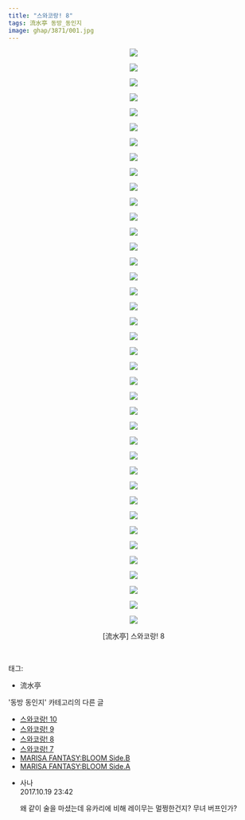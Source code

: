 ```yaml
---
title: "스와코랑! 8"
tags: 流水亭 동방_동인지
image: ghap/3871/001.jpg
---
```

<div class="article">
<p style="text-align: center; clear: none; float: none;"><img src="{{ site.nasurl }}/ghap/3871/001.jpg"/></p>
<p style="text-align: center; clear: none; float: none;"><img src="{{ site.nasurl }}/ghap/3871/002.jpg"/></p>
<p style="text-align: center; clear: none; float: none;"><img src="{{ site.nasurl }}/ghap/3871/003.jpg"/></p>
<p style="text-align: center; clear: none; float: none;"><img src="{{ site.nasurl }}/ghap/3871/004.jpg"/></p>
<p style="text-align: center; clear: none; float: none;"><img src="{{ site.nasurl }}/ghap/3871/005.jpg"/></p>
<p style="text-align: center; clear: none; float: none;"><img src="{{ site.nasurl }}/ghap/3871/006.jpg"/></p>
<p style="text-align: center; clear: none; float: none;"><img src="{{ site.nasurl }}/ghap/3871/007.jpg"/></p>
<p style="text-align: center; clear: none; float: none;"><img src="{{ site.nasurl }}/ghap/3871/008.jpg"/></p>
<p style="text-align: center; clear: none; float: none;"><img src="{{ site.nasurl }}/ghap/3871/009.jpg"/></p>
<p style="text-align: center; clear: none; float: none;"><img src="{{ site.nasurl }}/ghap/3871/010.jpg"/></p>
<p style="text-align: center; clear: none; float: none;"><img src="{{ site.nasurl }}/ghap/3871/011.jpg"/></p>
<p style="text-align: center; clear: none; float: none;"><img src="{{ site.nasurl }}/ghap/3871/012.jpg"/></p>
<p style="text-align: center; clear: none; float: none;"><img src="{{ site.nasurl }}/ghap/3871/013.jpg"/></p>
<p style="text-align: center; clear: none; float: none;"><img src="{{ site.nasurl }}/ghap/3871/014.jpg"/></p>
<p style="text-align: center; clear: none; float: none;"><img src="{{ site.nasurl }}/ghap/3871/015.jpg"/></p>
<p style="text-align: center; clear: none; float: none;"><img src="{{ site.nasurl }}/ghap/3871/016.jpg"/></p>
<p style="text-align: center; clear: none; float: none;"><img src="{{ site.nasurl }}/ghap/3871/017.jpg"/></p>
<p style="text-align: center; clear: none; float: none;"><img src="{{ site.nasurl }}/ghap/3871/018.jpg"/></p>
<p style="text-align: center; clear: none; float: none;"><img src="{{ site.nasurl }}/ghap/3871/019.jpg"/></p>
<p style="text-align: center; clear: none; float: none;"><img src="{{ site.nasurl }}/ghap/3871/020.jpg"/></p>
<p style="text-align: center; clear: none; float: none;"><img src="{{ site.nasurl }}/ghap/3871/021.jpg"/></p>
<p style="text-align: center; clear: none; float: none;"><img src="{{ site.nasurl }}/ghap/3871/022.jpg"/></p>
<p style="text-align: center; clear: none; float: none;"><img src="{{ site.nasurl }}/ghap/3871/023.jpg"/></p>
<p style="text-align: center; clear: none; float: none;"><img src="{{ site.nasurl }}/ghap/3871/024.jpg"/></p>
<p style="text-align: center; clear: none; float: none;"><img src="{{ site.nasurl }}/ghap/3871/025.jpg"/></p>
<p style="text-align: center; clear: none; float: none;"><img src="{{ site.nasurl }}/ghap/3871/026.jpg"/></p>
<p style="text-align: center; clear: none; float: none;"><img src="{{ site.nasurl }}/ghap/3871/027.jpg"/></p>
<p style="text-align: center; clear: none; float: none;"><img src="{{ site.nasurl }}/ghap/3871/028.jpg"/></p>
<p style="text-align: center; clear: none; float: none;"><img src="{{ site.nasurl }}/ghap/3871/029.jpg"/></p>
<p style="text-align: center; clear: none; float: none;"><img src="{{ site.nasurl }}/ghap/3871/030.jpg"/></p>
<p style="text-align: center; clear: none; float: none;"><img src="{{ site.nasurl }}/ghap/3871/031.jpg"/></p>
<p style="text-align: center; clear: none; float: none;"><img src="{{ site.nasurl }}/ghap/3871/032.jpg"/></p>
<p style="text-align: center; clear: none; float: none;"><img src="{{ site.nasurl }}/ghap/3871/033.jpg"/></p>
<p style="text-align: center; clear: none; float: none;"><img src="{{ site.nasurl }}/ghap/3871/034.jpg"/></p>
<p style="text-align: center; clear: none; float: none;"><img src="{{ site.nasurl }}/ghap/3871/035.jpg"/></p>
<p style="text-align: center; clear: none; float: none;"><img src="{{ site.nasurl }}/ghap/3871/036.jpg"/></p>
<p style="text-align: center; clear: none; float: none;"><img src="{{ site.nasurl }}/ghap/3871/037.jpg"/></p>
<p style="text-align: center; clear: none; float: none;"><img src="{{ site.nasurl }}/ghap/3871/038.jpg"/></p>
<p style="text-align: center; clear: none; float: none;"><img src="{{ site.nasurl }}/ghap/3871/039.jpg"/></p>
<p style="text-align: center; clear: none; float: none;">[流水亭] 스와코랑! 8</p>
<p><br/></p>
</div><div class="tagTrail">
<p>태그: </p>
<ul>
<li>流水亭</li>
</ul>
</div><div class="another">
<p>'동방 동인지' 카테고리의 다른 글</p>
<ul>
<li><a href="/2017-10-19-ghap_3873">스와코랑! 10</a></li>
<li><a href="/2017-10-19-ghap_3872">스와코랑! 9</a></li>
<li><a href="/2017-10-19-ghap_3871">스와코랑! 8</a></li>
<li><a href="/2017-10-19-ghap_3870">스와코랑! 7</a></li>
<li><a href="/2017-10-18-ghap_3869">MARISA FANTASY:BLOOM Side.B</a></li>
<li><a href="/2017-10-18-ghap_3868">MARISA FANTASY:BLOOM Side.A</a></li>
</ul>
</div><div class="cb_module cb_fluid">
<div class="cb_wrt cb_profile">
<div class="comment">
<ul>
<li class="cb_thumb_off" id="comment15109614">
<div class="cb_comment_area">
<div class="cb_info_area">
<div class="cb_section">
<span class="cb_nick_name">사나</span>
</div>
<div class="cb_section">
<span class="cb_date">2017.10.19 23:42 </span>
</div>
</div>
<div class="cb_dsc_comment">
<p class="cb_dsc">
											왜 같이 술을 마셨는데 유카리에 비해 레이무는 멀쩡한건지? 무녀 버프인가?
										</p>
</div>
</div></li>
</ul>
</div>
</div><!-- commentList close -->
</div>